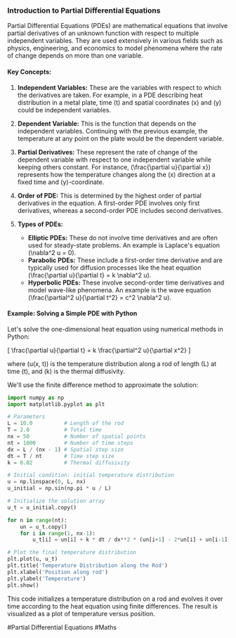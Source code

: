 ### Introduction to Partial Differential Equations

Partial Differential Equations (PDEs) are mathematical equations that involve partial derivatives of an unknown function with respect to multiple independent variables. They are used extensively in various fields such as physics, engineering, and economics to model phenomena where the rate of change depends on more than one variable.

#### Key Concepts:

1. **Independent Variables:** These are the variables with respect to which the derivatives are taken. For example, in a PDE describing heat distribution in a metal plate, time \(t\) and spatial coordinates \(x\) and \(y\) could be independent variables.
   
2. **Dependent Variable:** This is the function that depends on the independent variables. Continuing with the previous example, the temperature at any point on the plate would be the dependent variable.

3. **Partial Derivatives:** These represent the rate of change of the dependent variable with respect to one independent variable while keeping others constant. For instance, \(\frac{\partial u}{\partial x}\) represents how the temperature changes along the \(x\) direction at a fixed time and \(y\)-coordinate.

4. **Order of PDE:** This is determined by the highest order of partial derivatives in the equation. A first-order PDE involves only first derivatives, whereas a second-order PDE includes second derivatives.

5. **Types of PDEs:**
   - **Elliptic PDEs:** These do not involve time derivatives and are often used for steady-state problems. An example is Laplace's equation \(\nabla^2 u = 0\).
   - **Parabolic PDEs:** These include a first-order time derivative and are typically used for diffusion processes like the heat equation \(\frac{\partial u}{\partial t} = k \nabla^2 u\).
   - **Hyperbolic PDEs:** These involve second-order time derivatives and model wave-like phenomena. An example is the wave equation \(\frac{\partial^2 u}{\partial t^2} = c^2 \nabla^2 u\).

#### Example: Solving a Simple PDE with Python

Let's solve the one-dimensional heat equation using numerical methods in Python:

\[ \frac{\partial u}{\partial t} = k \frac{\partial^2 u}{\partial x^2} \]

where \(u(x, t)\) is the temperature distribution along a rod of length \(L\) at time \(t\), and \(k\) is the thermal diffusivity.

We'll use the finite difference method to approximate the solution:

```python
import numpy as np
import matplotlib.pyplot as plt

# Parameters
L = 10.0          # Length of the rod
T = 2.0           # Total time
nx = 50           # Number of spatial points
nt = 1000         # Number of time steps
dx = L / (nx - 1) # Spatial step size
dt = T / nt       # Time step size
k = 0.02          # Thermal diffusivity

# Initial condition: initial temperature distribution
u = np.linspace(0, L, nx)
u_initial = np.sin(np.pi * u / L)

# Initialize the solution array
u_t = u_initial.copy()

for n in range(nt):
    un = u_t.copy()
    for i in range(1, nx-1):
        u_t[i] = un[i] + k * dt / dx**2 * (un[i+1] - 2*un[i] + un[i-1])

# Plot the final temperature distribution
plt.plot(u, u_t)
plt.title('Temperature Distribution along the Rod')
plt.xlabel('Position along rod')
plt.ylabel('Temperature')
plt.show()
```

This code initializes a temperature distribution on a rod and evolves it over time according to the heat equation using finite differences. The result is visualized as a plot of temperature versus position.

#Partial Differential Equations #Maths